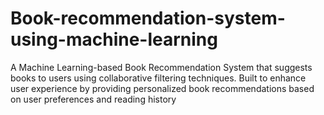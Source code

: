 # Book-recommendation-system-using-machine-learning
A Machine Learning-based Book Recommendation System that suggests books to users using collaborative filtering techniques. Built to enhance user experience by providing personalized book recommendations based on user preferences and reading history
